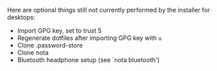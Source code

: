 Here are optional things still not currently performed by the installer for
desktops:

- Import GPG key, set to trust 5
- Regenerate dotfiles after importing GPG key with `u`
- Clone .password-store
- Clone nota
- Bluetooth headphone setup (see `nota bluetooth')
